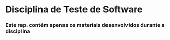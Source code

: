 # Disciplina de Teste de Software

### Este rep. contém apenas os materiais desenvolvidos durante a disciplina
